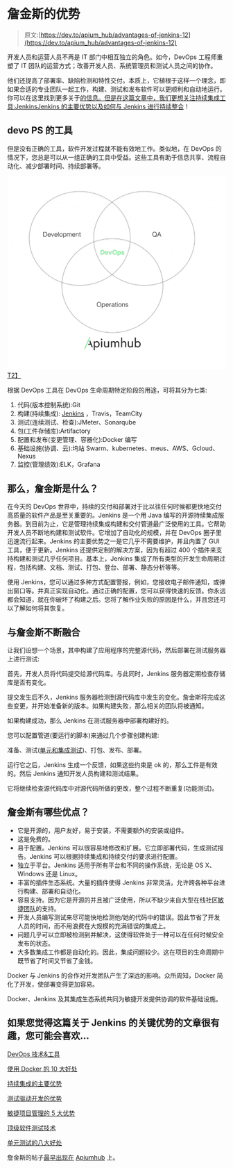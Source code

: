# 詹金斯的优势

> 原文:[https://dev.to/apium_hub/advantages-of-jenkins-12](https://dev.to/apium_hub/advantages-of-jenkins-12)

开发人员和运营人员不再是 IT 部门中相互独立的角色。如今，DevOps 工程师重塑了 IT 团队的运营方式；改善开发人员、系统管理员和测试人员之间的协作。

他们还提高了部署率、缺陷检测和特性交付。本质上，它植根于这样一个理念，即如果合适的专业团队一起工作，构建、测试和发布软件可以更顺利和自动地运行。你可以在这里找到更多关于[的信息。但是在这篇文章中，我们更想关注持续集成工具:JenkinsJenkins 的主要优势以及如何与 Jenkins 进行](https://apiumhub.com/tech-blog-barcelona/devops-technologies-benefits/)[持续整合](https://apiumhub.com/tech-blog-barcelona/benefits-of-continuous-integration/)！

## devo PS 的工具

但是没有正确的工具，软件开发过程就不能有效地工作。类似地，在 DevOps 的情况下，您总是可以从一组正确的工具中受益。这些工具有助于信息共享、流程自动化、减少部署时间、持续部署等。

[![Advantages of Jenkins](img/0e69c6e85c246dfd99553602808b8295.png)T2】](https://apiumhub.com/wp-content/uploads/2017/10/DevOps-Apiumhub.png)

根据 DevOps 工具在 DevOps 生命周期特定阶段的用途，可将其分为七类:

1.  代码(版本控制系统):Git
2.  构建(持续集成): [Jenkins](https://en.wikipedia.org/wiki/Jenkins_(software)) ，Travis，TeamCity
3.  测试(连续测试、检查):JMeter、Sonarqube
4.  包(工件存储库):Artifactory
5.  配置和发布(变更管理、容器化):Docker 编写
6.  基础设施(协调、云):坞站 Swarm、kubernetes、meus、AWS、Gcloud、Nexus
7.  监控(管理绩效):ELK，Grafana

## 那么，詹金斯是什么？

在今天的 DevOps 世界中，持续的交付和部署对于比以往任何时候都更快地交付高质量的软件产品是至关重要的。Jenkins 是一个用 Java 编写的开源持续集成服务器。到目前为止，它是管理持续集成构建和交付管道最广泛使用的工具。它帮助开发人员不断地构建和测试软件。它增加了自动化的规模，并在 DevOps 圈子里迅速流行起来。Jenkins 的主要优势之一是它几乎不需要维护，并且内置了 GUI 工具，便于更新。Jenkins 还提供定制的解决方案，因为有超过 400 个插件来支持构建和测试几乎任何项目。基本上，Jenkins 集成了所有类型的开发生命周期过程，包括构建、文档、测试、打包、登台、部署、静态分析等等。

使用 Jenkins，您可以通过多种方式配置警报，例如，您接收电子邮件通知，或弹出窗口等。并真正实现自动化。通过正确的配置，您可以获得快速的反馈。你永远都会知道，就在你破坏了构建之后。您将了解作业失败的原因是什么，并且您还可以了解如何将其恢复。

## 与詹金斯不断融合

让我们设想一个场景，其中构建了应用程序的完整源代码，然后部署在测试服务器上进行测试:

首先，开发人员将代码提交给源代码库。与此同时，Jenkins 服务器定期检查存储库是否有变化。

提交发生后不久，Jenkins 服务器检测到源代码库中发生的变化。詹金斯将完成这些变更，并开始准备新的版本。如果构建失败，那么相关的团队将被通知。

如果构建成功，那么 Jenkins 在测试服务器中部署构建好的。

您可以配置管道(要运行的脚本)来通过几个步骤创建构建:

准备、测试([单元和集成测试](https://apiumhub.com/tech-blog-barcelona/top-software-testing-techniques/))、打包、发布、部署。

运行它之后，Jenkins 生成一个反馈，如果这些约束是 ok 的，那么工件是有效的。然后 Jenkins 通知开发人员构建和测试结果。

它将继续检查源代码库中对源代码所做的更改，整个过程不断重复(功能测试)。

## 詹金斯有哪些优点？

*   它是开源的，用户友好，易于安装，不需要额外的安装或组件。
*   这是免费的。
*   易于配置。Jenkins 可以很容易地修改和扩展。它立即部署代码，生成测试报告。Jenkins 可以根据持续集成和持续交付的要求进行配置。
*   独立于平台。Jenkins 适用于所有平台和不同的操作系统，无论是 OS X、Windows 还是 Linux。
*   丰富的插件生态系统。大量的插件使得 Jenkins 非常灵活，允许跨各种平台进行构建、部署和自动化。
*   容易支持。因为它是开源的并且被广泛使用，所以不缺少来自大型在线社区[敏捷团队](https://dev.to/apium_hub/what-you-should-know-when-building-an-agile-team)的支持。
*   开发人员编写测试来尽可能快地检测他/她的代码中的错误。因此节省了开发人员的时间，而不用浪费在大规模的充满错误的集成上。
*   问题几乎可以立即被检测到并解决，这使得软件处于一种可以在任何时候安全发布的状态。
*   大多数集成工作都是自动化的。因此，集成问题较少。这在项目的生命周期中既节省了时间又节省了金钱。

Docker 与 Jenkins 的合作对开发团队产生了深远的影响。众所周知，Docker 简化了开发，使部署变得更加容易。

Docker、Jenkins 及其集成生态系统共同为敏捷开发提供协调的软件基础设施。

## 如果您觉得这篇关于 Jenkins 的关键优势的文章很有趣，您可能会喜欢…

[DevOps 技术&工具](https://apiumhub.com/tech-blog-barcelona/devops-technologies-benefits/)

[使用 Docker 的 10 大好处](https://apiumhub.com/tech-blog-barcelona/top-benefits-using-docker/)

[持续集成的主要优势](https://apiumhub.com/tech-blog-barcelona/benefits-of-continuous-integration/)

[测试驱动开发的优势](https://apiumhub.com/tech-blog-barcelona/advantages-of-test-driven-development/)

[敏捷项目管理的 5 大优势](https://apiumhub.com/tech-blog-barcelona/benefits-of-agile-project-management/)

[顶级软件测试技术](https://apiumhub.com/tech-blog-barcelona/top-software-testing-techniques/)

[单元测试的八大好处](https://apiumhub.com/tech-blog-barcelona/top-benefits-of-unit-testing/)

詹金斯的帖子[最早出现在](https://apiumhub.com/tech-blog-barcelona/advantages-of-jenkins/) [Apiumhub](https://apiumhub.com) 上。